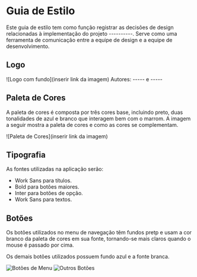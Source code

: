 # Guia de Estilo

Este guia de estilo tem como função registrar as decisões de design relacionadas à implementação do projeto ----------. Serve como uma ferramenta de comunicação entre a equipe de design e a equipe de desenvolvimento.

## Logo

![Logo com fundo](inserir link da imagem)
Autores: ----- e ----- 

## Paleta de Cores

A paleta de cores é composta por três cores base, incluindo preto, duas tonalidades de azul e branco que interagem bem com o marrom. A imagem a seguir mostra a paleta de cores e como as cores se complementam.

![Paleta de Cores](inserir link da imagem)

## Tipografia

As fontes utilizadas na aplicação serão:

- Work Sans para títulos.
- Bold para botões maiores.
- Inter para botões de opção.
- Work Sans para textos.

## Botões

Os botões utilizados no menu de navegação têm fundos pretp e usam a cor branco da paleta de cores em sua fonte, tornando-se mais claros quando o mouse é passado por cima.

Os demais botões utilizados possuem fundo azul e a fonte branca.

![Botões de Menu](https://www.figma.com/file/Mrdf49SV2i4MCKv91eXx5q/Untitled?type=design&node-id=42%3A1770&mode=design&t=MxZ5YnHmNAGkLA1M-1)
![Outros Botões](https://www.figma.com/file/Mrdf49SV2i4MCKv91eXx5q/Untitled?type=design&node-id=42%3A1770&mode=design&t=MxZ5YnHmNAGkLA1M-1)
